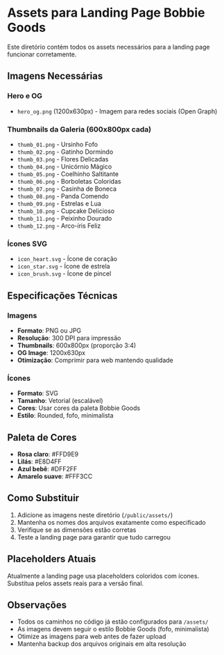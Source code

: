 # Assets para Landing Page Bobbie Goods

Este diretório contém todos os assets necessários para a landing page funcionar corretamente.

## Imagens Necessárias

### Hero e OG
- `hero_og.png` (1200x630px) - Imagem para redes sociais (Open Graph)

### Thumbnails da Galeria (600x800px cada)
- `thumb_01.png` - Ursinho Fofo
- `thumb_02.png` - Gatinho Dormindo  
- `thumb_03.png` - Flores Delicadas
- `thumb_04.png` - Unicórnio Mágico
- `thumb_05.png` - Coelhinho Saltitante
- `thumb_06.png` - Borboletas Coloridas
- `thumb_07.png` - Casinha de Boneca
- `thumb_08.png` - Panda Comendo
- `thumb_09.png` - Estrelas e Lua
- `thumb_10.png` - Cupcake Delicioso
- `thumb_11.png` - Peixinho Dourado
- `thumb_12.png` - Arco-íris Feliz

### Ícones SVG
- `icon_heart.svg` - Ícone de coração
- `icon_star.svg` - Ícone de estrela
- `icon_brush.svg` - Ícone de pincel

## Especificações Técnicas

### Imagens
- **Formato**: PNG ou JPG
- **Resolução**: 300 DPI para impressão
- **Thumbnails**: 600x800px (proporção 3:4)
- **OG Image**: 1200x630px
- **Otimização**: Comprimir para web mantendo qualidade

### Ícones
- **Formato**: SVG
- **Tamanho**: Vetorial (escalável)
- **Cores**: Usar cores da paleta Bobbie Goods
- **Estilo**: Rounded, fofo, minimalista

## Paleta de Cores

- **Rosa claro**: #FFD9E9
- **Lilás**: #E8D4FF  
- **Azul bebê**: #DFF2FF
- **Amarelo suave**: #FFF3CC

## Como Substituir

1. Adicione as imagens neste diretório (`/public/assets/`)
2. Mantenha os nomes dos arquivos exatamente como especificado
3. Verifique se as dimensões estão corretas
4. Teste a landing page para garantir que tudo carregou

## Placeholders Atuais

Atualmente a landing page usa placeholders coloridos com ícones. Substitua pelos assets reais para a versão final.

## Observações

- Todos os caminhos no código já estão configurados para `/assets/`
- As imagens devem seguir o estilo Bobbie Goods (fofo, minimalista)
- Otimize as imagens para web antes de fazer upload
- Mantenha backup dos arquivos originais em alta resolução
